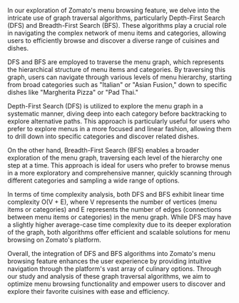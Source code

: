 In our exploration of Zomato's menu browsing feature, we delve into the intricate use of graph traversal algorithms, particularly Depth-First Search (DFS) and Breadth-First Search (BFS). These algorithms play a crucial role in navigating the complex network of menu items and categories, allowing users to efficiently browse and discover a diverse range of cuisines and dishes.

DFS and BFS are employed to traverse the menu graph, which represents the hierarchical structure of menu items and categories. By traversing this graph, users can navigate through various levels of menu hierarchy, starting from broad categories such as "Italian" or "Asian Fusion," down to specific dishes like "Margherita Pizza" or "Pad Thai."

Depth-First Search (DFS) is utilized to explore the menu graph in a systematic manner, diving deep into each category before backtracking to explore alternative paths. This approach is particularly useful for users who prefer to explore menus in a more focused and linear fashion, allowing them to drill down into specific categories and discover related dishes.

On the other hand, Breadth-First Search (BFS) enables a broader exploration of the menu graph, traversing each level of the hierarchy one step at a time. This approach is ideal for users who prefer to browse menus in a more exploratory and comprehensive manner, quickly scanning through different categories and sampling a wide range of options.

In terms of time complexity analysis, both DFS and BFS exhibit linear time complexity O(V + E), where V represents the number of vertices (menu items or categories) and E represents the number of edges (connections between menu items or categories) in the menu graph. While DFS may have a slightly higher average-case time complexity due to its deeper exploration of the graph, both algorithms offer efficient and scalable solutions for menu browsing on Zomato's platform.

Overall, the integration of DFS and BFS algorithms into Zomato's menu browsing feature enhances the user experience by providing intuitive navigation through the platform's vast array of culinary options. Through our study and analysis of these graph traversal algorithms, we aim to optimize menu browsing functionality and empower users to discover and explore their favorite cuisines with ease and efficiency.
